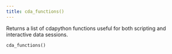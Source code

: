 ```yaml
---
title: cda_functions()
---
```


Returns a list of cdapython functions useful for both scripting and interactive data sessions.

`cda_functions()`